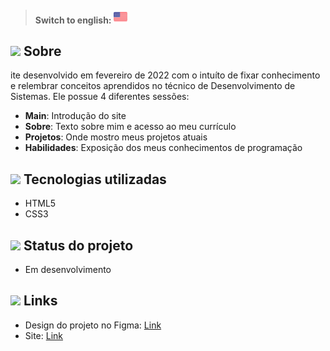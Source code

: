 > #### Switch to english: <kbd>[<img title="English" alt="English" src="flags/united-states.png" width="22">](README-EN.md)</kbd>
<!-- 
## <img src="https://cdn-icons-png.flaticon.com/512/1752/1752919.png" width="40px;" Screenshot
[![Screenshot](https://github.com/carlosdancr/cartao-personalizado/blob/main/img/screencapture-127-0-0-1-5500-2022-02-08-13_34_45.png?raw=true "Screenshot")](https://github.com/carlosdancr/cartao-personalizado/blob/main/img/screencapture-127-0-0-1-5500-2022-02-08-13_34_45.png?raw=true "Screenshot") -->

## <img src="https://cdn-icons-png.flaticon.com/512/1752/1752919.png" width="40px;"> Sobre
ite desenvolvido em fevereiro de 2022 com o intuíto de fixar conhecimento e relembrar conceitos aprendidos no técnico de Desenvolvimento de Sistemas. Ele possue 4 diferentes sessões:
  - <strong>Main</strong>: Introdução do site
  - <strong>Sobre</strong>: Texto sobre mim e acesso ao meu currículo
  - <strong>Projetos</strong>: Onde mostro meus projetos atuais
  - <strong>Habilidades</strong>: Exposição dos meus conhecimentos de programação

## <img src="https://cdn-icons-png.flaticon.com/512/1752/1752919.png" width="40px;"> Tecnologias utilizadas
- HTML5
- CSS3

## <img src="https://cdn-icons-png.flaticon.com/512/1752/1752919.png" width="40px;"> Status do projeto
- Em desenvolvimento

## <img src="https://cdn-icons-png.flaticon.com/512/1752/1752919.png" width="40px;"> Links 
- Design do projeto no Figma: [Link](https://www.figma.com/file/sqvwx6urSswtoLoJ4CyIXk/Portf%C3%B3lio-2022?node-id=1%3A2 "Link")
- Site: [Link](https://lauraferrari.netlify.app/ "Link")

